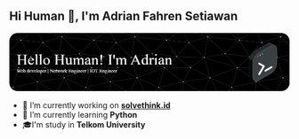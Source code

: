 ## Hi Human 👋, I'm Adrian Fahren Setiawan

<!-- **AdrianIchiro/AdrianIchiro** is a ✨ _special_ ✨ repository because its `README.md` (this file) appears on your GitHub profile. -->

![Adrian Fahren](./img/border.png)

- 🔭 I’m currently working on [**solvethink.id**](https://www.solvethink.id/)
- 🌱 I’m currently learning **Python**
- 🎓I'm study in **Telkom University**

<!-- - 👯 I’m looking to collaborate on ...
- 🤔 I’m looking for help with ...
- 💬 Ask me about ...
- 📫 How to reach me: ...
- 😄 Pronouns: ...
- ⚡ Fun fact: ... -->
